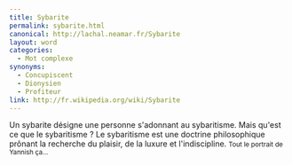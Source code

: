 ```yaml
---
title: Sybarite
permalink: sybarite.html
canonical: http://lachal.neamar.fr/Sybarite
layout: word
categories:
  - Mot complexe
synonyms:
  - Concupiscent
  - Dionysien
  - Profiteur
link: http://fr.wikipedia.org/wiki/Sybarite
---
```


Un sybarite désigne une personne s'adonnant au sybaritisme.
Mais qu'est ce que le sybaritisme ? Le sybaritisme est une doctrine philosophique prônant la recherche du plaisir, de la luxure et l'indiscipline. <small>Tout le portrait de Yannish ça…</small>


